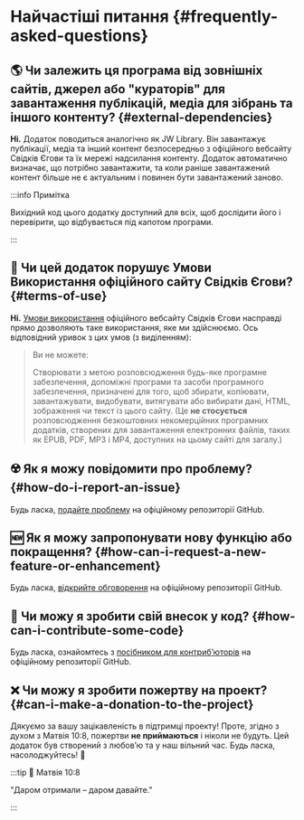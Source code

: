 # Найчастіші питання {#frequently-asked-questions}

## :earth_americas: Чи залежить ця програма від зовнішніх сайтів, джерел або "кураторів" для завантаження публікацій, медіа для зібрань та іншого контенту? {#external-dependencies}

**Ні.** Додаток поводиться аналогічно як JW Library. Він завантажує публікації, медіа та інший контент безпосередньо з офіційного вебсайту Свідків Єгови та їх мережі надсилання контенту. Додаток автоматично визначає, що потрібно завантажити, та коли раніше завантажений контент більше не є актуальним і повинен бути завантажений заново.

:::info Примітка

Вихідний код цього додатку доступний для всіх, щоб дослідити його і перевірити, що відбувається під капотом програми.

:::

## :thinking: Чи цей додаток порушує Умови Використання офіційного сайту Свідків Єгови? {#terms-of-use}

**Ні.** [Умови використання](https://www.jw.org/finder?docid=1011511\&prefer=content) офіційного вебсайту Свідків Єгови насправді прямо дозволяють таке використання, яке ми здійснюємо. Ось відповідний уривок з цих умов (з виділенням):

> Ви не можете:
>
> Створювати з метою розповсюдження будь-яке програмне забезпечення, допоміжні програми та засоби програмного забезпечення, призначені для того, щоб збирати, копіювати, завантажувати, видобувати, витягувати або вибирати дані, HTML, зображення чи текст із цього сайту. (Це **не стосується** розповсюдження безкоштовних некомерційних програмних додатків, створених для завантаження електронних файлів, таких як EPUB, PDF, MP3 і MP4, доступних на цьому сайті для загалу.)

## :radioactive: Як я можу повідомити про проблему? {#how-do-i-report-an-issue}

Будь ласка, [подайте проблему](https://github.com/sircharlo/meeting-media-manager/issues) на офіційному репозиторії GitHub.

## :new: Як я можу запропонувати нову функцію або покращення? {#how-can-i-request-a-new-feature-or-enhancement}

Будь ласка, [відкрийте обговорення](https://github.com/sircharlo/meeting-media-manager/discussions) на офіційному репозиторії GitHub.

## :handshake: Чи можу я зробити свій внесок у код? {#how-can-i-contribute-some-code}

Будь ласка, ознайомтесь з [посібником для контриб’юторів](https://github.com/sircharlo/meeting-media-manager/blob/master/CONTRIBUTING.md) на офіційному репозиторії GitHub.

## :x: Чи можу я зробити пожертву на проект? {#can-i-make-a-donation-to-the-project}

Дякуємо за вашу зацікавленість в підтримці проекту! Проте, згідно з духом з Матвія 10:8, пожертви **не приймаються** і ніколи не будуть. Цей додаток був створений з любовʼю та у наш вільний час. Будь ласка, насолоджуйтесь! :tada:

:::tip :book: Матвія 10:8

"Даром отримали – даром давайте."

:::

